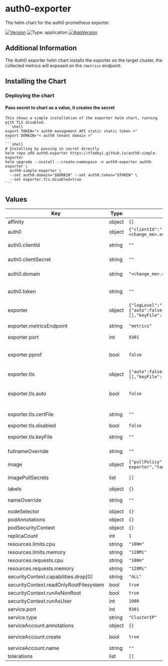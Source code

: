 # auth0-exporter

The helm chart for the auth0 prometheus exporter.

[![Version](https://img.shields.io/github/v/release/tfadeyi/auth0-simple-exporter?color=blue&label=Version&sort=semver&style=flat-square)](https://img.shields.io/github/v/release/tfadeyi/auth0-simple-exporter?color=blue&label=Version&sort=semver&style=flat-square)
![Type: application](https://img.shields.io/badge/Type-application-informational?style=flat-square)
[![AppVersion](https://img.shields.io/github/v/release/tfadeyi/auth0-simple-exporter?color=blue&label=AppVersion&sort=semver&style=flat-square)](https://img.shields.io/github/v/release/tfadeyi/auth0-simple-exporter?color=blue&label=AppVersion&sort=semver&style=flat-square)

## Additional Information

The Auth0 exporter helm chart installs the exporter on the target cluster, the collected metrics will exposed
on the `/metrics` endpoint.

## Installing the Chart

### Deploying the chart

#### Pass secret to chart as a value, it creates the secret
    This shows a simple installation of the exporter helm chart, running with TLS disabled.
    ```shell
    export TOKEN="< auth0 management API static static token >"
    export DOMAIN="< auth0 tenant domain >"
    ```
    ```shell
    # Installing by passing in secret directly
    helm repo add auth0-exporter https://tfadeyi.github.io/auth0-simple-exporter
    helm upgrade --install --create-namespace -n auth0-exporter auth0-exporter \
      auth0-simple-exporter \
      --set auth0.domain="$DOMAIN" --set auth0.token="$TOKEN" \
      --set exporter.tls.disabled=true
    ```

## Values

| Key | Type | Default | Description |
|-----|------|---------|-------------|
| affinity | object | `{}` |  |
| auth0 | object | `{"clientId":"","clientSecret":"","createSecret":true,"domain":"<change_me>.eu.auth0.com","secretName":"auth0-credentials","token":""}` | Exporter's Auth0 client configuration |
| auth0.clientId | string | `""` | Auth0 management api client-id. (do not set if static token is already set) |
| auth0.clientSecret | string | `""` | Auth0 management api client-secret. (do not set if static token is already set) |
| auth0.domain | string | `"<change_me>.eu.auth0.com"` | Auth0 tenant's domain. (i.e: <tenant_name>.eu.auth0.com) |
| auth0.token | string | `""` | Auth0 management api static token. (the token can be used instead of client credentials) |
| exporter | object | `{"logLevel":"info","metricsEndpoint":"metrics","namespace":"","port":9301,"pprof":false,"tls":{"auto":false,"certFile":"","createSecret":false,"disabled":false,"hosts":[],"keyFile":"","secretKey":"","secretName":""}}` | Exporter's configuration |
| exporter.metricsEndpoint | string | `"metrics"` | URL Path under which to expose the collected auth0 metrics. |
| exporter.port | int | `9301` | Port where the server will listen. |
| exporter.pprof | bool | `false` | Enabled pprof profiling on the exporter on port :6060. (help: https://jvns.ca/blog/2017/09/24/profiling-go-with-pprof/) |
| exporter.tls | object | `{"auto":false,"certFile":"","createSecret":false,"disabled":false,"hosts":[],"keyFile":"","secretKey":"","secretName":""}` | Exporter's TLS configuration |
| exporter.tls.auto | bool | `false` | Allow the exporter to use autocert to renew its certificates with letsencrypt. (can only be used if the exporter is publicly accessible by the internet) |
| exporter.tls.certFile | string | `""` | The certificate file for the exporter TLS connection. |
| exporter.tls.disabled | bool | `false` | Run exporter without TLS. |
| exporter.tls.keyFile | string | `""` | The key file for the exporter TLS connection. |
| fullnameOverride | string | `""` | Helm default setting, use this to shorten install name |
| image | object | `{"pullPolicy":"IfNotPresent","repository":"ghcr.io/tfadeyi/auth0-simple-exporter","tag":"v0.0.3"}` | image settings |
| imagePullSecrets | list | `[]` | specify credentials if pulling from a customer registry |
| labels | object | `{}` |  |
| nameOverride | string | `""` | Helm default setting to override release name, leave blank |
| nodeSelector | object | `{}` |  |
| podAnnotations | object | `{}` |  |
| podSecurityContext | object | `{}` |  |
| replicaCount | int | `1` |  |
| resources.limits.cpu | string | `"100m"` |  |
| resources.limits.memory | string | `"128Mi"` |  |
| resources.requests.cpu | string | `"100m"` |  |
| resources.requests.memory | string | `"128Mi"` |  |
| securityContext.capabilities.drop[0] | string | `"ALL"` |  |
| securityContext.readOnlyRootFilesystem | bool | `true` |  |
| securityContext.runAsNonRoot | bool | `true` |  |
| securityContext.runAsUser | int | `1000` |  |
| service.port | int | `9301` |  |
| service.type | string | `"ClusterIP"` |  |
| serviceAccount.annotations | object | `{}` | Annotations to add to the service account |
| serviceAccount.create | bool | `true` | Specifies whether a service account should be created |
| serviceAccount.name | string | `""` |  |
| tolerations | list | `[]` |  |

